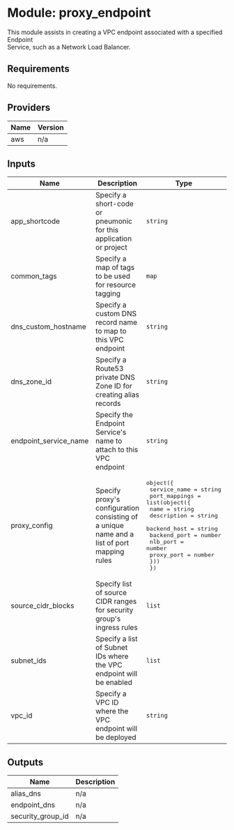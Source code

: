 # Module: proxy\_endpoint

This module assists in creating a VPC endpoint associated with a specified Endpoint  
Service, such as a Network Load Balancer.

## Requirements

No requirements.

## Providers

| Name | Version |
|------|---------|
| aws | n/a |

## Inputs

| Name | Description | Type | Default | Required |
|------|-------------|------|---------|:--------:|
| app\_shortcode | Specify a short-code or pneumonic for this application or project | `string` | n/a | yes |
| common\_tags | Specify a map of tags to be used for resource tagging | `map` | n/a | yes |
| dns\_custom\_hostname | Specify a custom DNS record name to map to this VPC endpoint | `string` | n/a | yes |
| dns\_zone\_id | Specify a Route53 private DNS Zone ID for creating alias records | `string` | n/a | yes |
| endpoint\_service\_name | Specify the Endpoint Service's name to attach to this VPC endpoint | `string` | n/a | yes |
| proxy\_config | Specify proxy's configuration consisting of a unique name and a list of port mapping rules | <pre>object({<br>    service_name          = string<br>    port_mappings         = list(object({<br>      name                = string<br>      description         = string<br>      backend_host        = string<br>      backend_port        = number<br>      nlb_port            = number<br>      proxy_port          = number<br>    }))<br>  })</pre> | n/a | yes |
| source\_cidr\_blocks | Specify list of source CIDR ranges for security group's ingress rules | `list` | n/a | yes |
| subnet\_ids | Specify a list of Subnet IDs where the VPC endpoint will be enabled | `list` | n/a | yes |
| vpc\_id | Specify a VPC ID where the VPC endpoint will be deployed | `string` | n/a | yes |

## Outputs

| Name | Description |
|------|-------------|
| alias\_dns | n/a |
| endpoint\_dns | n/a |
| security\_group\_id | n/a |

